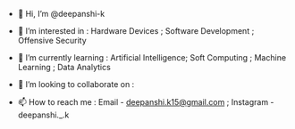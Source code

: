 - 👋 Hi, I’m @deepanshi-k
 
- 👀 I’m interested in :
        Hardware Devices ;
        Software Development ; 
        Offensive Security
        
- 🌱 I’m currently learning :
        Artificial Intelligence;
        Soft Computing ;
        Machine Learning ;
        Data Analytics
 
- 💞️ I’m looking to collaborate on :

- 📫 How to reach me :
        Email - deepanshi.k15@gmail.com ;
        Instagram - deepanshi._.k

<!---
deepanshi-k/deepanshi-k is a ✨ special ✨ repository because its `README.md` (this file) appears on your GitHub profile.
You can click the Preview link to take a look at your changes.
--->
